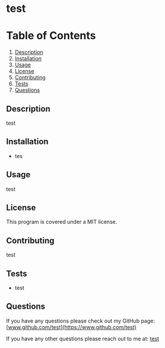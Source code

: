 # test

  # Table of Contents
  1. [Description](#Description)
  2. [Installation](#Installation)
  3. [Usage](#Usage)
  4. [License](#License)
  5. [Contributing](#Contributing)
  6. [Tests](#Tests)
  7. [Questions](#Questions)
  

  ## <a id='Description'></a>Description
  test
  

  ## <a id='Installation'></a>Installation
  * tes
  

  ## <a id='Usage'></a>Usage
  test
  

  ## <a id='License'></a>License
  This program is covered under a MIT license.
  

  ## <a id='Contributing'></a>Contributing
  test
  

  ## <a id='Tests'></a>Tests
  * test
  

  ## <a id='Questions'></a>Questions
  If you have any questions please check out my GitHub page: [www.github.com/test](https://www.github.com/test)
  

If you have any other questions please reach out to me at: [test](mailto:test)